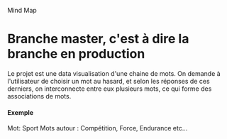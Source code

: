 Mind Map

Branche master, c'est à dire la branche en production
========================
Le projet est une data visualisation d'une chaine de mots. On demande à l'utilisateur de choisir un mot au hasard, et selon les réponses de ces derniers, on interconnecte entre eux plusieurs mots, ce qui forme des associations de mots.

#### Exemple
Mot: Sport
Mots autour : Compétition, Force, Endurance etc...
